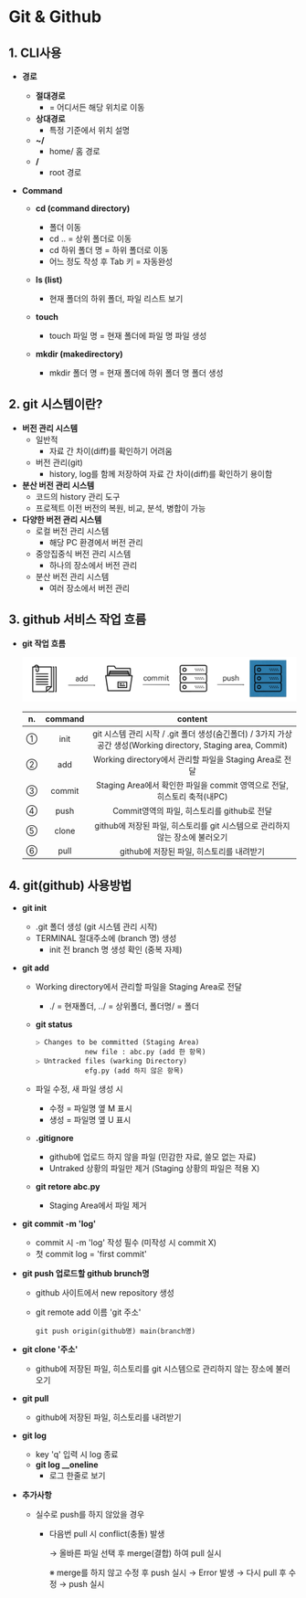 # Git & Github

## 1. CLI사용

- **경로**
  - **절대경로**
    - = 어디서든 해당 위치로 이동
  - **상대경로**
    - 특정 기준에서 위치 설명
  - **~/**
    - home/ 홈 경로
  - **/**
    - root 경로

- **Command**

  - **cd (command directory)**
    - 폴더 이동
    - cd .. = 상위 폴더로 이동
    - cd 하위 폴더 명 = 하위 폴더로 이동
    - 어느 정도 작성 후 Tab 키 = 자동완성

  - **ls (list)**
    - 현재 폴더의 하위 폴더, 파일 리스트 보기

  - **touch**
    - touch 파일 명 = 현재 폴더에 파일 명 파일 생성

  - **mkdir (makedirectory)**
    - mkdir 폴더 명 = 현재 폴더에 하위 폴더 명 폴더 생성

## 2. git 시스템이란?

- **버전 관리 시스템**
  - 일반적
    - 자료 간 차이(diff)를 확인하기 어려움
  - 버전 관리(git)
    - history, log를 함께 저장하여 자료 간 차이(diff)를 확인하기 용이함
- **분산 버전 관리 시스템**
  - 코드의 history 관리 도구
  - 프로젝트 이전 버전의 복원, 비교, 분석, 병합이 가능
- **다양한 버전 관리 시스템**
  - 로컬 버전 관리 시스템
    - 해당 PC 환경에서 버전 관리
  - 중앙집중식 버전 관리 시스템
    - 하나의 장소에서 버전 관리
  - 분산 버전 관리 시스템
    - 여러 장소에서 버전 관리

## 3. github 서비스 작업 흐름

- **git 작업 흐름**

  ![git_wave](Git_Github.assets/git_wave.PNG)

  |  n.  | command |                           content                            |
  | :--: | :-----: | :----------------------------------------------------------: |
  |  ①   |  init   | git 시스템 관리 시작 / .git 폴더 생성(숨긴폴더) / 3가지 가상 공간 생성(Working directory, Staging area, Commit) |
  |  ②   |   add   |   Working directory에서 관리할 파일을 Staging Area로 전달    |
  |  ③   | commit  | Staging Area에서 확인한 파일을 commit 영역으로 전달, 히스토리 축적(내PC) |
  |  ④   |  push   |         Commit영역의 파일, 히스토리를 github로 전달          |
  |  ⑤   |  clone  | github에 저장된 파일, 히스토리를 git 시스템으로 관리하지 않는 장소에 불러오기 |
  |  ⑥   |  pull   |          github에 저장된 파일, 히스토리를 내려받기           |

## 4. git(github) 사용방법

- **git init**

  - .git 폴더 생성 (git 시스템 관리 시작)
  - TERMINAL 절대주소에 (branch 명) 생성
    - init 전 branch 명 생성 확인 (중복 자제)

- **git add**

  - Working directory에서 관리할 파일을 Staging Area로 전달

    - ./ = 현재폴더, ../ = 상위폴더, 폴더명/ = 폴더

  - **git status**

    ```
    ▷ Changes to be committed (Staging Area)
    			new file : abc.py (add 한 항목)
    ▷ Untracked files (warking Directory)
    			efg.py (add 하지 않은 항목)
    ```

  - 파일 수정, 새 파일 생성 시

    - 수정 = 파일명 옆 M 표시
    - 생성 = 파일명 옆 U 표시

  - **.gitignore**

    - github에 업로드 하지 않을 파일 (민감한 자료, 쓸모 없는 자료)
    - Untraked 상황의 파일만 제거 (Staging 상황의 파일은 적용 X)

  - **git retore abc.py**

    - Staging Area에서 파일 제거

- **git commit -m 'log'**

  - commit 시 -m 'log' 작성 필수 (미작성 시 commit X)
  - 첫 commit log = 'first commit'

- **git push 업로드할 github brunch명**

  - github 사이트에서 new repository 생성

  - git remote add 이름 'git 주소'

    ```
    git push origin(github명) main(branch명)
    ```

- **git clone '주소'**

  - github에 저장된 파일, 히스토리를 git 시스템으로 관리하지 않는 장소에 불러오기

- **git pull**

  - github에 저장된 파일, 히스토리를 내려받기

- **git log**

  - key 'q' 입력 시 log 종료
  - **git log __oneline**
    - 로그 한줄로 보기

- **추가사항**

  - 실수로 push를 하지 않았을 경우

    - 다음번 pull 시 conflict(충돌) 발생

      → 올바른 파일 선택 후 merge(결합) 하여 pull 실시

      ※ merge를 하지 않고 수정 후 push 실시 → Error 발생 → 다시 pull 후 수정 → push 실시
